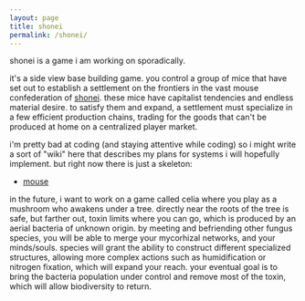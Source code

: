 ```yaml
---
layout: page
title: shonei
permalink: /shonei/
---
```


shonei is a game i am working on sporadically.

it's a side view base building game. you control a group of mice that have set out to establish a settlement on the frontiers in the vast mouse confederation of [shonei](/places/shonei). these mice have capitalist tendencies and endless material desire. to satisfy them and expand, a settlement must specialize in a few efficient production chains, trading for the goods that can't be produced at home on a centralized player market. 

i'm pretty bad at coding (and staying attentive while coding) so i might write a sort of "wiki" here that describes my plans for systems i will hopefully implement. but right now there is just a skeleton:

- [mouse](mouse)


in the future, i want to work on a game called celia where you play as a mushroom who awakens under a tree. directly near the roots of the tree is safe, but farther out, toxin limits where you can go, which is produced by an aerial bacteria of unknown origin. by meeting and befriending other fungus species, you will be able to merge your mycorhizal networks, and your minds/souls. species will grant the ability to construct different specialized structures, allowing more complex actions such as humidification or nitrogen fixation, which will expand your reach. your eventual goal is to bring the bacteria population under control and remove most of the toxin, which will allow biodiversity to return.